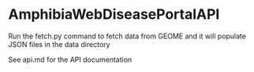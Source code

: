 # AmphibiaWebDiseasePortalAPI

Run the fetch.py command to fetch data from GEOME and it will populate
JSON files in the data directory

See api.md for the API documentation
